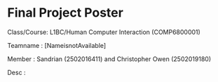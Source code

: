 # Final Project Poster

Class/Course: L1BC/Human Computer Interaction (COMP6800001)

Teamname  : [NameisnotAvailable]

Member    : Sandrian (2502016411) and Christopher Owen (2502019180)

Desc      :
